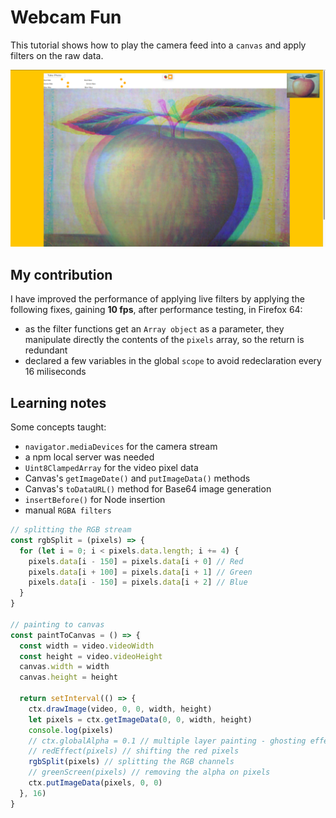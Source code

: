 # Webcam Fun

This tutorial shows how to play the camera feed into a `canvas` and apply filters on the raw data.

![Webcam Fun](../assets/img/19%20-%20Webcam%20Fun.png?raw=true "Presentation Image")

## My contribution

I have improved the performance of applying live filters by applying the
following fixes, gaining **10 fps**, after performance testing, in Firefox 64:
 - as the filter functions get an `Array object` as a parameter, they manipulate
 directly the contents of the `pixels` array, so the return is redundant
 - declared a few variables in the global `scope` to avoid redeclaration every
 16 miliseconds

## Learning notes

Some concepts taught:

- `navigator.mediaDevices` for the camera stream
- a npm local server was needed
- `Uint8ClampedArray` for the video pixel data
- Canvas's `getImageDate()` and `putImageData()` methods
- Canvas's `toDataURL()` method for Base64 image generation
- `insertBefore()` for Node insertion
- manual `RGBA filters`

```javascript
// splitting the RGB stream
const rgbSplit = (pixels) => {
  for (let i = 0; i < pixels.data.length; i += 4) {
    pixels.data[i - 150] = pixels.data[i + 0] // Red
    pixels.data[i + 100] = pixels.data[i + 1] // Green
    pixels.data[i - 150] = pixels.data[i + 2] // Blue
  }
}

// painting to canvas
const paintToCanvas = () => {
  const width = video.videoWidth
  const height = video.videoHeight
  canvas.width = width
  canvas.height = height

  return setInterval(() => {
    ctx.drawImage(video, 0, 0, width, height)
    let pixels = ctx.getImageData(0, 0, width, height)
    console.log(pixels)
    // ctx.globalAlpha = 0.1 // multiple layer painting - ghosting effect
    // redEffect(pixels) // shifting the red pixels
    rgbSplit(pixels) // splitting the RGB channels
    // greenScreen(pixels) // removing the alpha on pixels
    ctx.putImageData(pixels, 0, 0)
  }, 16)
}

```
